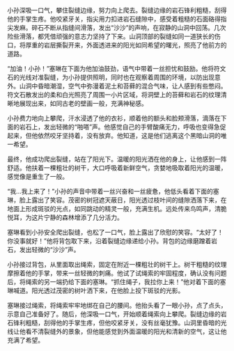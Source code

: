 小孙深吸一口气，攀住裂缝边缘，努力向上爬去。裂缝边缘的岩石锋利粗糙，刮得他的手掌生疼。他咬紧牙关，指尖用力扣进岩石缝隙中，感受着粗糙的石面硌得指尖发麻。碎石不断从指缝间滑落，发出“沙沙”的声响，在寂静的山洞中回荡。几次险些滑落，都凭借顽强的意志力坚持了下来。山洞顶部的裂缝如同一道狭长的伤口，将厚重的岩层撕裂开来，外面透进来的阳光如同希望的曙光，照亮了他前方的道路。

“加油！小孙！”塞琳在下面为他加油鼓劲，语气中带着一丝担忧和鼓励。他将符文石的光线对准裂缝，为小孙提供照明，同时也在观察着周围的环境，以防出现意外。山洞中昏暗潮湿，空气中弥漫着泥土和苔藓的混合气味，让人感到有些憋闷。符文石散发出的柔和白光照亮了周围一小片区域，将洞壁上的苔藓和岩石的纹理清晰地展现出来，如同古老的壁画一般，充满神秘感。

小孙费力地向上攀爬，汗水浸透了他的衣衫，顺着他的额头和脸颊滑落，滴落在下面的岩石上，发出轻微的“啪嗒”声。他感觉自己的手臂酸痛无力，呼吸也变得急促起来，但他依然咬牙坚持着，没有放弃。他知道，这是他们逃离这个黑暗山洞的唯一希望。

最终，他成功爬出裂缝，站在了阳光下。温暖的阳光洒在他的身上，让他感到一阵舒适。他扶着一棵粗壮的树干，大口呼吸着新鲜空气，贪婪地吸取着阳光的温暖，感觉像是重生了一般。

“我…我上来了！”小孙的声音中带着一丝兴奋和一丝疲惫，他低头看着下面的塞琳，脸上露出了笑容。茂密的树冠遮天蔽日，阳光透过枝叶间的缝隙洒落下来，在地面上形成斑驳的光点，如同跳动的精灵一般，充满生机。远处传来鸟鸣声，清脆悦耳，为这片宁静的森林增添了几分活力。

塞琳看到小孙安全爬出裂缝，也松了一口气，脸上露出了欣慰的笑容。“太好了！你没事就好！”他将背包取下来，沿着裂缝边缘递给小孙。背包的边缘磨蹭着岩石，发出轻微的“沙沙”声。

小孙接过背包，从里面取出绳索，固定在附近一棵粗壮的树干上。树干粗糙的纹理摩擦着他的手掌，带来一丝轻微的刺痛。他试了试绳索的牢固程度，确认没有问题后，将绳索的另一端扔给下面的塞琳。“抓住绳子，我拉你上来！”他对着下面的塞琳喊道。阳光透过茂密的树叶洒下来，在他脸上投下斑驳的光影。

塞琳接过绳索，将绳索牢牢地绑在自己的腰间。他抬头看了一眼小孙，点了点头，示意自己准备好了。随后，他深吸一口气，开始顺着绳索向上攀爬。裂缝边缘的岩石锋利粗糙，刮得他的手掌生疼，但他咬紧牙关，没有丝毫犹豫。山洞里昏暗的光线让他看不清裂缝外的景象，但他能感觉到外面温暖的阳光和清新的空气，这让他充满了希望。